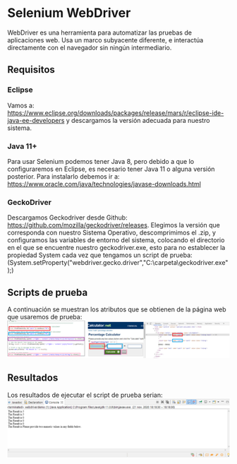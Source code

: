 # Selenium WebDriver
WebDriver es una herramienta para automatizar las pruebas de aplicaciones web. Usa un marco subyacente diferente, e interactúa directamente con el navegador sin ningún intermediario.
## Requisitos 
### Eclipse
Vamos a: https://www.eclipse.org/downloads/packages/release/mars/r/eclipse-ide-java-ee-developers y descargamos la versión adecuada para nuestro sistema.
### Java 11+
Para usar Selenium podemos tener Java 8, pero debido a que lo configuraremos en Eclipse, es necesario tener Java 11 o alguna versión posterior. Para instalarlo debemos ir a: https://www.oracle.com/java/technologies/javase-downloads.html
### GeckoDriver
Descargamos Geckodriver desde Github: https://github.com/mozilla/geckodriver/releases.
Elegimos la versión que corresponda con nuestro Sistema Operativo, descomprimimos el .zip, y configuramos las variables de entorno del sistema, colocando el directorio en el que se encuentre nuestro geckodriver.exe, esto para no establecer la propiedad System cada vez que tengamos un script de prueba: (System.setProperty("webdriver.gecko.driver","C:\\carpeta\\geckodriver.exe");)
## Scripts de prueba
A continuación se muestran los atributos que se obtienen de la página web que usaremos de prueba:
![Scheme](img/script1.png)
## Resultados
Los resultados de ejecutar el script de prueba serian:
![Scheme](img/script2.png)
